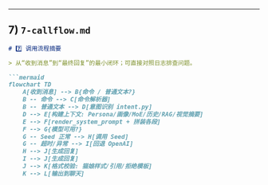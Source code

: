
---

## 7) `7-callflow.md`

```markdown
# 7️⃣ 调用流程摘要

> 从“收到消息”到“最终回复”的最小闭环；可直接对照日志排查问题。

```mermaid
flowchart TD
    A[收到消息] --> B{命令 / 普通文本?}
    B -- 命令 --> C[命令解析器]
    B -- 普通文本 --> D[意图识别 intent.py]
    D --> E[构建上下文: Persona/画像/MoE/历史/RAG/视觉摘要]
    E --> F[render_system_prompt + 拼装各段]
    F --> G{模型可用?}
    G -- Seed 正常 --> H[调用 Seed]
    G -- 超时/异常 --> I[回退 OpenAI]
    H --> J[生成回复]
    I --> J[生成回复]
    J --> K[格式校验: 猫娘样式/引用/拒绝模板]
    K --> L[输出到聊天]
